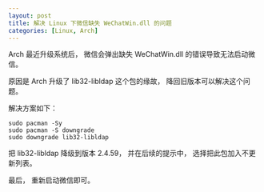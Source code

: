 ```yaml
---
layout: post
title: 解决 Linux 下微信缺失 WeChatWin.dll 的问题
categories: [Linux, Arch]
---
```


Arch 最近升级系统后， 微信会弹出缺失 WeChatWin.dll 的错误导致无法启动微信。

原因是 Arch 升级了 lib32-libldap 这个包的缘故， 降回旧版本可以解决这个问题。

解决方案如下：

```
sudo pacman -Sy
sudo pacman -S downgrade
sudo downgrade lib32-libldap
```

把 lib32-libldap 降级到版本 2.4.59， 并在后续的提示中， 选择把此包加入不更新列表。

最后， 重新启动微信即可。
